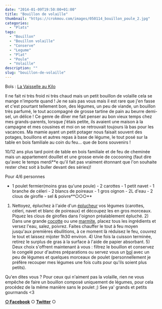 ```yaml
---
date: "2014-01-09T19:50:00+01:00"
title: "Bouillon de volaille"
thumbnail: "https://crokmou.com/images/050114_bouillon_poule_2.jpg"
categories:
  - "Plats"
tags:
  - "Bouillon"
  - "Bouillon volaille"
  - "Conserve"
  - "Legume"
  - "Plat"
  - "Poule"
  - "Volaille"
description: ""
slug: "bouillon-de-volaille"
---
```


Bols : [La Vaisselle au Kilo](http://www.lavaisselleaukilo.be/)

Il ne fait ni très froid ni très chaud mais un petit bouillon de volaille cela se mange n'importe quand ! Je ne sais pas vous mais il est rare que j'en fasse et c'est pourtant tellement bon, des légumes, un peu de viande, un bouillon très parfumé, le tout accompagné de grosse tartine de pain au beurre demi-sel, un délice ! Ce genre de dîner me fait penser au bon vieux temps chez mes grands-parents, lorsque j'étais petite, ils avaient une maison à la campagne et mes cousines et moi on se retrouvait toujours là bas pour les vacances. Ma mamie ayant un petit potager nous faisait souvent des potages, bouillons et autres repas à base de légume, le tout posé sur la table en bois familiale au coin du feu... que de bons souvenirs !

10/12 ans plus tard point de table en bois familiale et de feu de cheminée mais un appartement douillet et une grosse envie de cocooning (faut dire qu'avec le temps merdi**e qu'il fait pas vraiment étonnant que l'on souhaite rester chez soit à buller devant des séries)!

Pour 4/6 personnes

- 1 poulet fermier(moins gras qu'une poule) - 2 carottes - 1 petit navet - 1 branche de céleri - 2 blancs de poireaux - 1 gros oignon - 2L d'eau - 2 clous de girofle - sel & poivre**○○○**

1) Nettoyez, épluchez à l'aide d'un [éplucheur](http://www.rueducommerce.fr/m/pl/malid:43774618) vos légumes (carottes, céleri, navet et blanc de poireaux) et découpez les en gros morceaux. Piquez les clous de girofles dans l'oignon préalablement épluché. 2) Dans une grande [cocotte](http://www.rueducommerce.fr/m/pl/malid:90) ou une [marmite](http://www.rueducommerce.fr/m/pl/malid:15123302), placez tous les ingrédients et versez l'eau, salez, poivrez. Faites chauffer le tout à feu moyen jusqu'aux premières ébullitions, à ce moment là réduisez le feu, couvrez le tout et laissez mijoter 1h30 environ. 4) Une fois la cuisson terminée, retirez le surplus de gras à la surface à l'aide de papier absorbant. 5) Deux choix s'offrent maintenant à vous : filtrez le bouillon et conservez le congelé pour d'autres préparations ou servez vous un [bol](http://www.rueducommerce.fr/m/pl/malid:4769881) avec un peu de légumes et quelques morceaux de poulet (personnellement je préfère recouper mes légumes une fois cuits pour qu'ils soient plus petits).

Qu'en dites vous ? Pour ceux qui n'aiment pas la volaille, rien ne vous empêche de faire un bouillon composé uniquement de légumes, pour cela procédez de la même manière sans le poulet ;) See ya' grands et petits gourmands <3

[**○<span style="font-size: xx-small; margin: 0px; outline: 0px; padding: 0px;"><span style="font-family: Arial, Helvetica, sans-serif; margin: 0px; outline: 0px; padding: 0px;"> </span></span>Facebook**](https://www.facebook.com/pages/CroKMou/148093255259077) ○ [**Twitter**](https://twitter.com/Crokmou) ○